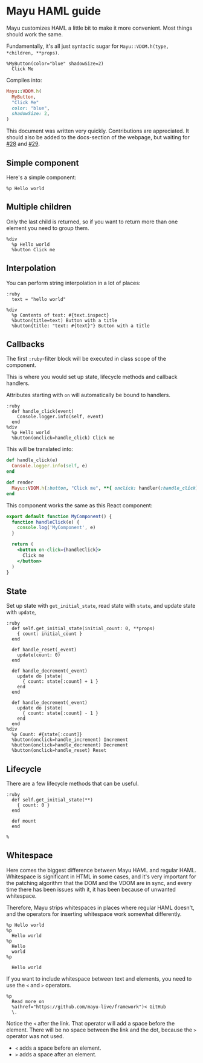 # Mayu HAML guide

Mayu customizes HAML a little bit to make it more convenient.
Most things should work the same.

Fundamentally, it's all just syntactic sugar for
`Mayu::VDOM.h(type, *children, **props)`.

```haml
%MyButton(color="blue" shadowSize=2)
  Click Me
```

Compiles into:

```ruby
Mayu::VDOM.h(
  MyButton,
  "Click Me"
  color: "blue",
  shadowSize: 2,
)
```

This document was written very quickly. Contributions are appreciated.
It should also be added to the docs-section of the webpage, but waiting for
[#28](https://github.com/mayu-live/framework/issues/28) and
[#29](https://github.com/mayu-live/framework/issues/29).

## Simple component

Here's a simple component:

```haml
%p Hello world
```

## Multiple children

Only the last child is returned, so if you want to return
more than one element you need to group them.

```haml
%div
  %p Hello world
  %button Click me
```

## Interpolation

You can perform string interpolation in a lot of places:

```haml
:ruby
  text = "hello world"

%div
  %p Contents of text: #{text.inspect}
  %button(title=text) Button with a title
  %button{title: "text: #{text}"} Button with a title
```

## Callbacks

The first `:ruby`-filter block will be executed
in class scope of the component.

This is where you would set up state, lifecycle methods and callback handlers.

Attributes starting with `on` will automatically be bound to handlers.

```haml
:ruby
  def handle_click(event)
    Console.logger.info(self, event)
  end
%div
  %p Hello world
  %button(onclick=handle_click) Click me
```

This will be translated into:

```ruby
def handle_click(e)
  Console.logger.info(self, e)
end

def render
  Mayu::VDOM.h(:button, "Click me", **{ onclick: handler(:handle_click) })
end
```

This component works the same as this React component:

```javascriptreact
export default function MyComponent() {
  function handleClick(e) {
    console.log('MyComponent', e)
  }

  return (
    <button on-click={handleClick}>
      Click me
    </button>
  )
}
```

## State

Set up state with `get_initial_state`,
read state with `state`,
and update state with `update`,

```haml
:ruby
  def self.get_initial_state(initial_count: 0, **props)
    { count: initial_count }
  end

  def handle_reset(_event)
    update(count: 0)
  end

  def handle_decrement(_event)
    update do |state|
      { count: state[:count] + 1 }
    end
  end

  def handle_decrement(_event)
    update do |state|
      { count: state[:count] - 1 }
    end
  end
%div
  %p Count: #{state[:count]}
  %button(onclick=handle_increment) Increment
  %button(onclick=handle_decrement) Decrement
  %button(onclick=handle_reset) Reset
```

## Lifecycle

There are a few lifecycle methods that can be useful.

```haml
:ruby
  def self.get_initial_state(**)
    { count: 0 }
  end

  def mount
  end

%
```

## Whitespace

Here comes the biggest difference between Mayu HAML and regular HAML.
Whitespace is significant in HTML in some cases, and it's very important
for the patching algorithm that the DOM and the VDOM are in sync,
and every time there has been issues with it, it has been because
of unwanted whitespace.

Therefore, Mayu strips whitespaces in places where regular HAML doesn't,
and the operators for inserting whitespace work somewhat differently.

```haml
%p Hello world
%p
  Hello world
%p
  Hello
  world
%p

  Hello world
```

If you want to include whitespace between text and elements,
you need to use the `<` and `>` operators.

```haml
%p
  Read more on
  %a(href="https://github.com/mayu-live/framework")< GitHub
  \.
```

Notice the `<` after the link.
That operator will add a space before the element.
There will be no space between the link and the dot,
because the `>` operator was not used.

- `<` adds a space before an element.
- `>` adds a space after an element.
